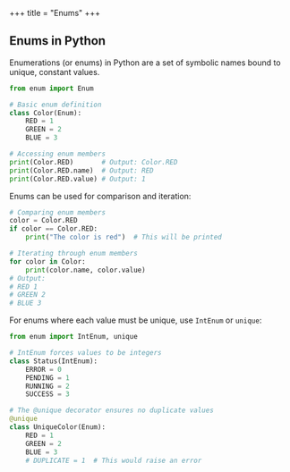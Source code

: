 +++
title = "Enums"
+++

## Enums in Python

Enumerations (or enums) in Python are a set of symbolic names bound to unique, constant values.

```python
from enum import Enum

# Basic enum definition
class Color(Enum):
    RED = 1
    GREEN = 2
    BLUE = 3

# Accessing enum members
print(Color.RED)       # Output: Color.RED
print(Color.RED.name)  # Output: RED
print(Color.RED.value) # Output: 1
```

Enums can be used for comparison and iteration:

```python
# Comparing enum members
color = Color.RED
if color == Color.RED:
    print("The color is red")  # This will be printed

# Iterating through enum members
for color in Color:
    print(color.name, color.value)
# Output:
# RED 1
# GREEN 2
# BLUE 3
```

For enums where each value must be unique, use `IntEnum` or `unique`:

```python
from enum import IntEnum, unique

# IntEnum forces values to be integers
class Status(IntEnum):
    ERROR = 0
    PENDING = 1
    RUNNING = 2
    SUCCESS = 3

# The @unique decorator ensures no duplicate values
@unique
class UniqueColor(Enum):
    RED = 1
    GREEN = 2
    BLUE = 3
    # DUPLICATE = 1  # This would raise an error
```
